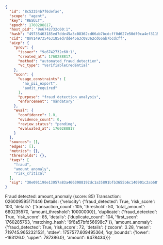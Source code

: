 ```json
{
  "id": "8c52354b7f6defae",
  "scope": "agent",
  "key": "RESULT",
  "epoch": 1760288817,
  "host_pid": "9e6742732c60:1",
  "hash": "49735463185ed7dde45a3c08362cd66ab7bcdcff0d627e50df0ca4ef3115cc17",
  "cid": "QmV149735463185ed7dde45a3c08362cd66ab7bcdcff",
  "aicp": {
    "prov": {
      "issuer": "9e6742732c60:1",
      "created_at": 1760288817,
      "method": "automated_fraud_detection",
      "vc_type": "VerifiableCredential"
    },
    "ucon": {
      "usage_constraints": [
        "no_pii_export",
        "audit_required"
      ],
      "purpose": "fraud_detection_analysis",
      "enforcement": "mandatory"
    },
    "eval": {
      "confidence": 1.0,
      "evidence_count": 0,
      "review_status": "pending",
      "evaluated_at": 1760288817
    }
  },
  "sources": [],
  "edges": [],
  "metrics": {},
  "thresholds": {},
  "tags": [
    "fraud",
    "amount_anomaly",
    "risk_critical"
  ],
  "sig": "30e091190e13057a83a4663988192dc1a35891bfb3655b6c140901c2ab68f3cc"
}
```

Fraud detected: amount_anomaly (score: 85)
Transaction: 026009595171446
Details: {'velocity': {'fraud_detected': True, 'risk_score': 100, 'details': {'transaction_count': 105, 'threshold': 50, 'total_amount': 680235570, 'amount_threshold': 10000000}}, 'duplicate': {'fraud_detected': True, 'risk_score': 85, 'details': {'duplicate_count': 104, 'first_seen': 1760285763, 'matching_hash': '6f6a57bfd56698c7'}}, 'amount_anomaly': {'fraud_detected': True, 'risk_score': 72, 'details': {'zscore': 3.28, 'mean': 719745.9652321531, 'stdev': 1757577.609495364, 'iqr_bounds': {'lower': -193126.0, 'upper': 787386.0}, 'amount': 6478434}}}